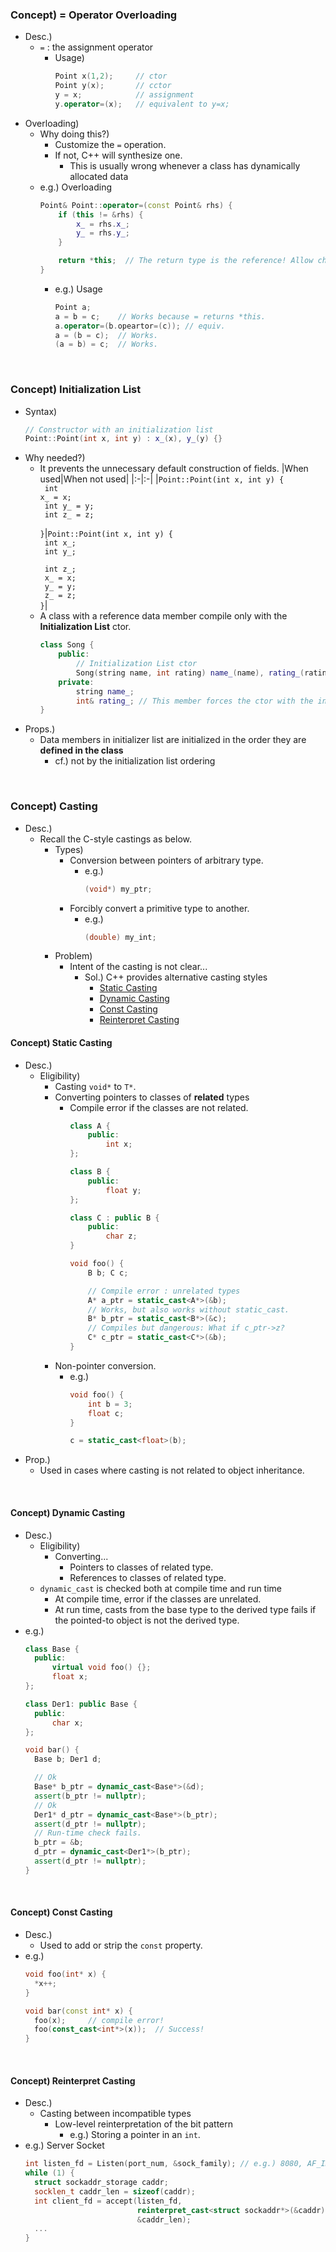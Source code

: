 ### Concept) = Operator Overloading
- Desc.)
  - `=` : the assignment operator
    - Usage)
      ```cpp
      Point x(1,2);     // ctor
      Point y(x);       // cctor
      y = x;            // assignment
      y.operator=(x);   // equivalent to y=x;
      ```
- Overloading)
  - Why doing this?)
    - Customize the `=` operation.
    - If not, C++ will synthesize one.
      - This is usually wrong whenever a class has dynamically allocated data
  - e.g.) Overloading
    ```cpp
    Point& Point::operator=(const Point& rhs) {
        if (this != &rhs) {
            x_ = rhs.x_;
            y_ = rhs.y_;
        }

        return *this;  // The return type is the reference! Allow chaining.
    }
    ```
    - e.g.) Usage
      ```cpp
      Point a;
      a = b = c;    // Works because = returns *this.
      a.operator=(b.opeartor=(c)); // equiv.
      a = (b = c);  // Works.
      (a = b) = c;  // Works.
      ```



<br>

### Concept) Initialization List
- Syntax)
  ```cpp
  // Constructor with an initialization list
  Point::Point(int x, int y) : x_(x), y_(y) {}
  ```
- Why needed?)
  - It prevents the unnecessary default construction of fields.
    |When used|When not used|
    |:-|:-|
    |<code>Point::Point(int x, int y) {<br> int x_ = x; <br> int y_ = y; <br> int z_ = z; <br>}</code>|<code>Point::Point(int x, int y) {<br> int x_; <br> int y_; <br> int z_;<br> x_ = x; <br> y_ = y; <br> z_ = z; <br>}</code>|
  - A class with a reference data member compile only with the **Initialization List** ctor.
    ```cpp
    class Song {
        public:
            // Initialization List ctor
            Song(string name, int rating) name_(name), rating_(rating) {}; 
        private:
            string name_;
            int& rating_; // This member forces the ctor with the initialization list
    }
    ```
- Props.)
  - Data members in initializer list are initialized in the order they are **defined in the class**
    - cf.) not by the initialization list ordering


<br>

### Concept) Casting
- Desc.)
  - Recall the C-style castings as below.
    - Types)
      - Conversion between pointers of arbitrary type.
        - e.g.)
          ```cpp
          (void*) my_ptr;
          ```
      - Forcibly convert a primitive type to another.
        - e.g.)
          ```cpp
          (double) my_int;
          ```
    - Problem)
      - Intent of the casting is not clear...
        - Sol.) C++ provides alternative casting styles
          - [Static Casting](#concept-static-casting)
          - [Dynamic Casting](#concept-dynamic-casting)
          - [Const Casting](#concept-const-casting)
          - [Reinterpret Casting](#concept-reinterpret-casting)

#### Concept) Static Casting
- Desc.)
  - Eligibility)
    - Casting `void*` to `T*`.
    - Converting pointers to classes of **related** types
      - Compile error if the classes are not related.
        ```cpp
        class A {
            public:
                int x;
        };

        class B {
            public:
                float y;
        };

        class C : public B {
            public:
                char z;
        }
        ```
        ```cpp
        void foo() {
            B b; C c;

            // Compile error : unrelated types
            A* a_ptr = static_cast<A*>(&b);
            // Works, but also works without static_cast.
            B* b_ptr = static_cast<B*>(&c);
            // Compiles but dangerous: What if c_ptr->z?
            C* c_ptr = static_cast<C*>(&b);
        }
        ```
    - Non-pointer conversion.
      - e.g.)
        ```cpp
        void foo() {
            int b = 3;
            float c;
        }

        c = static_cast<float>(b);
        ```
- Prop.)
  - Used in cases where casting is not related to object inheritance.

<br>


#### Concept) Dynamic Casting
- Desc.)
  - Eligibility)
    - Converting...
      - Pointers to classes of related type.
      - References to classes of related type.
  - `dynamic_cast` is checked both at compile time and run time
    - At compile time, error if the classes are unrelated.
    - At run time, casts from the base type to the derived type fails if the pointed-to object is not the derived type.
- e.g.)
  ```cpp
  class Base {
    public:
        virtual void foo() {};
        float x;
  };

  class Der1: public Base {
    public:
        char x;
  };
  ```
  ```cpp
  void bar() {
    Base b; Der1 d;

    // Ok
    Base* b_ptr = dynamic_cast<Base*>(&d);
    assert(b_ptr != nullptr);
    // Ok
    Der1* d_ptr = dynamic_cast<Base*>(b_ptr);
    assert(d_ptr != nullptr);
    // Run-time check fails.
    b_ptr = &b;
    d_ptr = dynamic_cast<Der1*>(b_ptr);
    assert(d_ptr != nullptr);
  }
  ```


<br>


#### Concept) Const Casting
- Desc.)
  - Used to add or strip the `const` property.
- e.g.)
  ```cpp
  void foo(int* x) {
    *x++;
  }

  void bar(const int* x) {
    foo(x);     // compile error!
    foo(const_cast<int*>(x));  // Success!
  }
  ```


<br>


#### Concept) Reinterpret Casting
- Desc.)
  - Casting between incompatible types
    - Low-level reinterpretation of the bit pattern
      - e.g.) Storing a pointer in an `int`.
- e.g.) Server Socket
  ```cpp
  int listen_fd = Listen(port_num, &sock_family); // e.g.) 8080, AF_INET
  while (1) {
    struct sockaddr_storage caddr;
    socklen_t caddr_len = sizeof(caddr);
    int client_fd = accept(listen_fd,
                           reinterpret_cast<struct sockaddr*>(&caddr),
                           &caddr_len);
    ...
  }
  ```